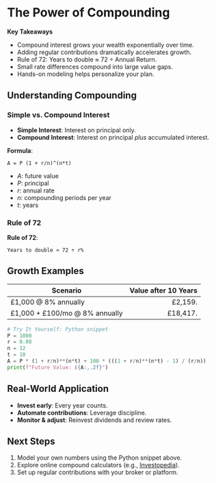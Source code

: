# The Power of Compounding

**Key Takeaways**
- Compound interest grows your wealth exponentially over time.  
- Adding regular contributions dramatically accelerates growth.  
- Rule of 72: Years to double ≈ 72 ÷ Annual Return.  
- Small rate differences compound into large value gaps.  
- Hands-on modeling helps personalize your plan.

## Understanding Compounding

### Simple vs. Compound Interest
- **Simple Interest**: Interest on principal only.  
- **Compound Interest**: Interest on principal *plus* accumulated interest.

**Formula**:  
```
A = P (1 + r/n)^(n*t)
```
- *A*: future value  
- *P*: principal  
- *r*: annual rate  
- *n*: compounding periods per year  
- *t*: years  

### Rule of 72
**Rule of 72**:  
```
Years to double ≈ 72 ÷ r%
```

## Growth Examples

| Scenario                         | Value after 10 Years |
|----------------------------------|----------------------:|
| £1,000 @ 8% annually             |           £2,159. |
| £1,000 + £100/mo @ 8% annually   |          £18,417. |

```python
# Try It Yourself: Python snippet
P = 1000
r = 0.08
n = 12
t = 10
A = P * (1 + r/n)**(n*t) + 100 * (((1 + r/n)**(n*t) - 1) / (r/n))
print(f"Future Value: £{A:,.2f}")
```

## Real-World Application

- **Invest early**: Every year counts.  
- **Automate contributions**: Leverage discipline.  
- **Monitor & adjust**: Reinvest dividends and review rates.

## Next Steps
1. Model your own numbers using the Python snippet above.  
2. Explore online compound calculators (e.g., [Investopedia](https://www.investopedia.com)).  
3. Set up regular contributions with your broker or platform.

